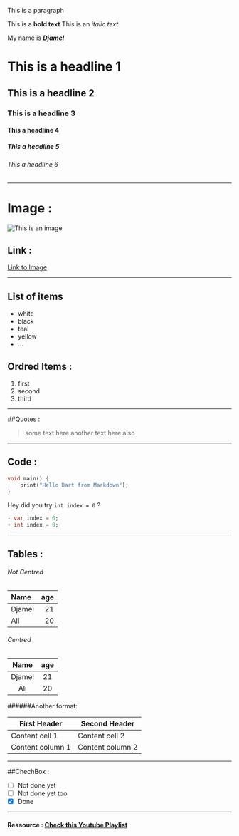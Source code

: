 This is a paragraph

This is a **bold text**
This is an _italic text_

My name is **_Djamel_**

# This is a headline 1 
## This is a headline 2
### This is a headline 3
#### This a headline 4
##### This a headline 5
###### This a headline 6


___

Image :
=======
![This is an image](https://i.picsum.photos/id/247/500/500.jpg?hmac=osRNAvHDhDgL7nB3O1dd0tnCR6CdjDM6SvAMBL970JA)

Link :
------

[Link to Image](http://unsplash.it/500/500)

---

## List of items
- white 
- black
- teal
- yellow
- ...

## Ordred Items :
1. first
2. second
3. third

---

##Quotes :
> some text here
> another text here also

--- 

## Code :

```dart
void main() {
    print("Hello Dart from Markdown");
}
```

Hey did you try `int index = 0` ?

```dart
- var index = 0;
+ int index = 0;
```

--- 

## Tables :
###### Not Centred 
|Name | age |
|:--------|-------:|
|Djamel | 21 |
|Ali | 20|

###### Centred 
|Name | age|
|:--------:|:-------:|
|Djamel | 21 |
|Ali | 20|

######Another format:

First Header | Second Header
------------ | -------------
Content cell 1 | Content cell 2
Content column 1 | Content column 2

---

##ChechBox :
- [ ] Not done yet
- [ ] Not done yet too
- [X] Done

___

#### Ressource : [Check this Youtube Playlist](https://www.youtube.com/playlist?list=PLu8EoSxDXHP7v7K5nZSMo9XWidbJ_Bns3)